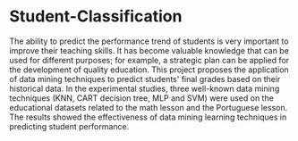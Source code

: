# Student-Classification
The ability to predict the performance trend of students is very important to improve their teaching skills. It has become valuable knowledge that can be used for different purposes; for example, a strategic plan can be applied for the development of quality education. This project proposes the application of data mining techniques to predict students' final grades based on their historical data. In the experimental studies, three well-known data mining techniques (KNN, CART decision tree, MLP and SVM) were used on the educational datasets related to the math lesson and the Portuguese lesson. The results showed the effectiveness of data mining learning techniques in predicting student performance.
